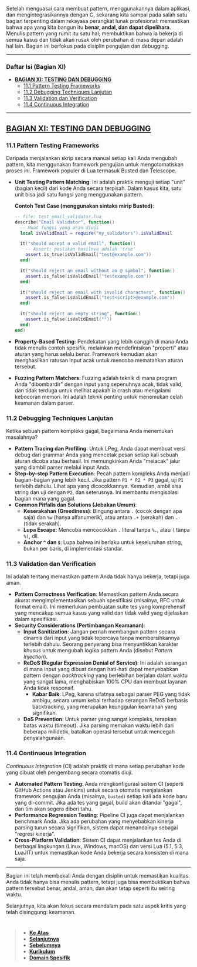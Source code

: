 Setelah menguasai cara membuat pattern, menggunakannya dalam aplikasi, dan mengintegrasikannya dengan C, sekarang kita sampai pada salah satu bagian terpenting dalam rekayasa perangkat lunak profesional: memastikan bahwa apa yang kita bangun itu **benar, andal, dan dapat dipelihara**. Menulis pattern yang rumit itu satu hal; membuktikan bahwa ia bekerja di semua kasus dan tidak akan rusak oleh perubahan di masa depan adalah hal lain. Bagian ini berfokus pada disiplin pengujian dan debugging.

---

### Daftar Isi (Bagian XI)

- [**BAGIAN XI: TESTING DAN DEBUGGING**](#bagian-xi-testing-dan-debugging)
  - [11.1 Pattern Testing Frameworks](#111-pattern-testing-frameworks)
  - [11.2 Debugging Techniques Lanjutan](#112-debugging-techniques-lanjutan)
  - [11.3 Validation dan Verification](#113-validation-dan-verification)
  - [11.4 Continuous Integration](#114-continuous-integration)

---

## **[BAGIAN XI: TESTING DAN DEBUGGING][0]**

### 11.1 Pattern Testing Frameworks

Daripada menjalankan skrip secara manual setiap kali Anda mengubah pattern, kita menggunakan framework pengujian untuk mengotomatiskan proses ini. Framework populer di Lua termasuk Busted dan Telescope.

- **Unit Testing Pattern Matching**: Ini adalah praktik menguji setiap "unit" (bagian kecil) dari kode Anda secara terpisah. Dalam kasus kita, satu unit bisa jadi satu fungsi yang menggunakan pattern.

  **Contoh Test Case (menggunakan sintaks mirip Busted)**:

  ```lua
  -- file: test_email_validator.lua
  describe("Email Validator", function()
    -- Muat fungsi yang akan diuji
    local isValidEmail = require("my_validators").isValidEmail

    it("should accept a valid email", function()
      -- Assert: pastikan hasilnya adalah 'true'
      assert.is_true(isValidEmail("test@example.com"))
    end)

    it("should reject an email without an @ symbol", function()
      assert.is_false(isValidEmail("testexample.com"))
    end)

    it("should reject an email with invalid characters", function()
      assert.is_false(isValidEmail("test<script>@example.com"))
    end)

    it("should reject an empty string", function()
      assert.is_false(isValidEmail(""))
    end)
  end)
  ```

- **Property-Based Testing**: Pendekatan yang lebih canggih di mana Anda tidak menulis contoh spesifik, melainkan mendefinisikan "properti" atau aturan yang harus selalu benar. Framework kemudian akan menghasilkan ratusan input acak untuk mencoba mematahkan aturan tersebut.

- **Fuzzing Pattern Matchers**: Fuzzing adalah teknik di mana program Anda "dibombardir" dengan input yang sepenuhnya acak, tidak valid, dan tidak terduga untuk melihat apakah ia crash atau mengalami kebocoran memori. Ini adalah teknik penting untuk menemukan celah keamanan dalam parser.

### 11.2 Debugging Techniques Lanjutan

Ketika sebuah pattern kompleks gagal, bagaimana Anda menemukan masalahnya?

- **Pattern Tracing dan Profiling**: Untuk LPeg, Anda dapat membuat versi debug dari grammar Anda yang mencetak pesan setiap kali sebuah aturan dicoba atau berhasil. Ini memungkinkan Anda "melacak" jalur yang diambil parser melalui input Anda.
- **Step-by-step Pattern Execution**: Pecah pattern kompleks Anda menjadi bagian-bagian yang lebih kecil. Jika pattern `P1 * P2 * P3` gagal, uji `P1` terlebih dahulu. Lihat apa yang dicocokkannya. Kemudian, ambil sisa string dan uji dengan `P2`, dan seterusnya. Ini membantu mengisolasi bagian mana yang gagal.
- **Common Pitfalls dan Solutions (Jebakan Umum)**:
  - **Keserakahan (Greediness)**: Bingung antara `.` (cocok dengan apa saja) dan `%w` (hanya alfanumerik), atau antara `.+` (serakah) dan `.-` (tidak serakah).
  - **Lupa Escape**: Mencoba mencocokkan `.` literal tanpa `%.`, atau `(` tanpa `%(`, dll.
  - **Anchor `^` dan `$`**: Lupa bahwa ini berlaku untuk keseluruhan string, bukan per baris, di implementasi standar.

### 11.3 Validation dan Verification

Ini adalah tentang memastikan pattern Anda tidak hanya bekerja, tetapi juga aman.

- **Pattern Correctness Verification**: Memastikan pattern Anda secara akurat mengimplementasikan sebuah spesifikasi (misalnya, RFC untuk format email). Ini memerlukan pembuatan suite tes yang komprehensif yang mencakup semua kasus yang valid dan tidak valid yang dijelaskan dalam spesifikasi.
- **Security Considerations (Pertimbangan Keamanan)**:
  - **Input Sanitization**: Jangan pernah membangun pattern secara dinamis dari input yang tidak tepercaya tanpa membersihkannya terlebih dahulu. Seorang penyerang bisa menyuntikkan karakter khusus untuk mengubah logika pattern Anda (disebut _Pattern Injection_).
  - **ReDoS (Regular Expression Denial of Service)**: Ini adalah serangan di mana input yang dibuat dengan hati-hati dapat menyebabkan pattern dengan _backtracking_ yang berlebihan berjalan dalam waktu yang sangat lama, menghabiskan 100% CPU dan membuat layanan Anda tidak responsif.
    - **Kabar Baik**: LPeg, karena sifatnya sebagai parser PEG yang tidak ambigu, secara umum kebal terhadap serangan ReDoS berbasis backtracking, yang merupakan keunggulan keamanan yang signifikan.
  - **DoS Prevention**: Untuk parser yang sangat kompleks, terapkan batas waktu (timeout). Jika parsing memakan waktu lebih dari beberapa milidetik, batalkan operasi tersebut untuk mencegah penyalahgunaan.

### 11.4 Continuous Integration

_Continuous Integration_ (CI) adalah praktik di mana setiap perubahan kode yang dibuat oleh pengembang secara otomatis diuji.

- **Automated Pattern Testing**: Anda mengkonfigurasi sistem CI (seperti GitHub Actions atau Jenkins) untuk secara otomatis menjalankan framework pengujian Anda (misalnya, `busted`) setiap kali ada kode baru yang di-commit. Jika ada tes yang gagal, build akan ditandai "gagal", dan tim akan segera diberi tahu.
- **Performance Regression Testing**: Pipeline CI juga dapat menjalankan benchmark Anda. Jika ada perubahan yang menyebabkan kinerja parsing turun secara signifikan, sistem dapat menandainya sebagai "regresi kinerja".
- **Cross-Platform Validation**: Sistem CI dapat menjalankan tes Anda di berbagai lingkungan (Linux, Windows, macOS) dan versi Lua (5.1, 5.3, LuaJIT) untuk memastikan kode Anda bekerja secara konsisten di mana saja.

---

Bagian ini telah membekali Anda dengan disiplin untuk memastikan kualitas. Anda tidak hanya bisa menulis pattern, tetapi juga bisa membuktikan bahwa pattern tersebut benar, andal, aman, dan akan tetap seperti itu seiring waktu.

Selanjutnya, kita akan fokus secara mendalam pada satu aspek kritis yang telah disinggung: keamanan.

#

> - **[Ke Atas](#)**
> - **[Selanjutnya][selanjutnya]**
> - **[Sebelumnya][sebelumnya]**
> - **[Kurikulum][kurikulum]**
> - **[Domain Spesifik][domain]**

[domain]: ../../../../../../README.md
[kurikulum]: ../../../../README.md
[sebelumnya]: ../bagian-10/README.md
[selanjutnya]: ../bagian-12/README.md

<!----------------------------------------------------->

[0]: ../README.md#bagian-xi-testing-dan-debugging
[1]: ../
[2]: ../
[3]: ../
[4]: ../
[5]: ../
[6]: ../
[7]: ../
[8]: ../
[9]: ../
[10]: ../
[11]: ../
[12]: ../
[13]: ../
[14]: ../
[15]: ../
[16]: ../
[17]: ../
[18]: ../
